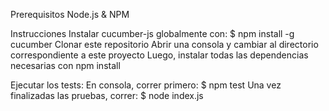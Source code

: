 Prerequisitos
Node.js & NPM

Instrucciones
Instalar cucumber-js globalmente con:
$ npm install -g cucumber
Clonar este repositorio
Abrir una consola y cambiar al directorio correspondiente a este proyecto
Luego, instalar todas las dependencias necesarias con npm install

Ejecutar los tests:
En consola, correr primero:
$ npm test
Una vez finalizadas las pruebas, correr:
$ node index.js 
